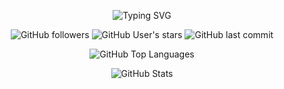 <p align="center">
    <img src="https://readme-typing-svg.demolab.com?font=Fira+Code&pause=1000&center=true&vCenter=true&random=false&width=435&lines=%E9%94%B5%E9%94%B5%EF%BC%8C%E4%BD%A0%E6%8D%A1%E5%88%B0%E4%B8%80%E6%9D%A1%E5%92%B8%E9%B1%BC_(%3A%D0%B7%E3%80%8D%E2%88%A0)_;Clang!+A+slacker+found!+_(%3A%D0%B7%E3%80%8D%E2%88%A0)_" alt="Typing SVG" />
</p>
<p align="center">
    <img alt="GitHub followers" src="https://img.shields.io/github/followers/xiaoyaoshengy?style=flat&logo=github&labelColor=grey">
    <img alt="GitHub User's stars" src="https://img.shields.io/github/stars/xiaoyaoshengy?style=flat&logo=github&labelColor=grey&color=yellow">
    <img alt="GitHub last commit" src="https://img.shields.io/github/last-commit/xiaoyaoshengy/xiaoyaoshengy.github.io?display_timestamp=author&style=flat&logo=github&labelColor=grey&color=teal">
</p>
<p align="center">
    <img align="center" src="https://github-readme-stats.vercel.app/api/top-langs/?username=xiaoyaoshengy&layout=compact&theme=tokyonight" alt="GitHub Top Languages" />
</p>
<p align="center">
    <img align="center" src="https://github-readme-stats.vercel.app/api?username=xiaoyaoshengy&show_icons=true&theme=tokyonight&hide=stars" alt="GitHub Stats" />
</p>